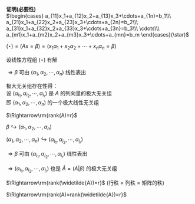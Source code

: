 **证明(必要性)**    
 $\begin{cases}    
a_{11}x_1+a_{12}x_2+a_{13}x_3+\cdots+a_{1n}=b_1\\\     
a_{21}x_1+a_{22}x_2+a_{23}x_3+\cdots+a_{2n}=b_2\\\     
a_{31}x_1+a_{32}x_2+a_{33}x_3+\cdots+a_{3n}=b_3\\\     
\cdots\\\     
a_{m1}x_1+a_{m2}x_2+a_{m3}x_3+\cdots+a_{mn}=b_m    
\end{cases}(\star)$     
    
 $(\star)=(Ax=\beta)=(x_1\alpha_1+x_2\alpha_2+\cdots+x_n\alpha_n    
=\beta)$     
    
设线性方程组 $(\star)$ 有解    
    
 $\Rightarrow\beta$ 可由 $(\alpha_1,\alpha_2,\cdots,\alpha_n)$ 线性表出    
    
极大无关组存在性得：    
设 $(\alpha_{i_1},\alpha_{i_2},\cdots,\alpha_{i_r})$ 是 $A$ 的列向量的极大无关组    
即 $(\alpha_1,\alpha_2,\cdots,\alpha_n)$ 的一个极大线性无关组    
    
 $\Rightarrow\rm{rank(A)=r}$     
    
 $\beta\hookrightarrow    
(\alpha_1,\alpha_2,\cdots,\alpha_n)$     
    
 $(\alpha_1,\alpha_2,\cdots,\alpha_n)\hookrightarrow    
(\alpha_{i_1},\alpha_{i_2},\cdots,\alpha_{i_r})$     
    
 $\Rightarrow\beta$ 可由 $(\alpha_{i_1},\alpha_{i_2},\cdots,\alpha_{i_r})$ 线性表出    
    
 $\Rightarrow(\alpha_{i_1},\alpha_{i_2},\cdots,\alpha_{i_r})$ 也是 $\widetilde{A}=(A|\beta)$ 的极大无关组    
    
 $\Rightarrow\rm{rank(\widetilde{A})=r}$  (行秩 $=$ 列秩 $=$ 矩阵的秩)    
    
 $\Rightarrow\rm{rank(A)=rank(\widetilde{A})=r}$     
